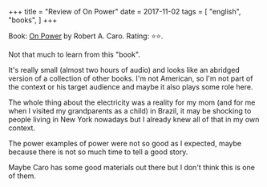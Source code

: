 +++
title = "Review of On Power"
date = 2017-11-02
tags = [
    "english",
    "books",
]
+++

Book: [On Power](https://www.goodreads.com/book/show/35049472) by Robert A. Caro. Rating: ⭐️⭐️.

Not that much to learn from this "book".

It's really small (almost two hours of audio) and looks like an abridged version of a collection of other books. I'm not American, so I'm not part of the context or his target audience and maybe it also plays some role here.

The whole thing about the electricity was a reality for my mom (and for me when I visited my grandparents as a child) in Brazil, it may be shocking to people living in New York nowadays but I already knew all of that in my own context.

The power examples of power were not so good as I expected, maybe because there is not so much time to tell a good story.

Maybe Caro has some good materials out there but I don't think this is one of them.
